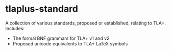 # tlaplus-standard
A collection of various standards, proposed or established, relating to TLA+.
Includes:
* The formal BNF grammars for TLA+ v1 and v2
* Proposed unicode equivalents to TLA+ LaTeX symbols
